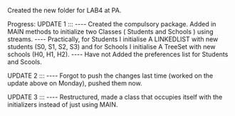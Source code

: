 Created the new folder for LAB4 at PA.

Progress:
UPDATE 1 :::
---- Created the compulsory package. Added in MAIN methods to initialize two Classes ( Students and Schools ) using streams.
---- Practically, for Students I initialise A LINKEDLIST with new students (S0, S1, S2, S3) and for Schools I initialise A TreeSet with new schools (H0, H1, H2).
---- Have not Added the preferences list for Students and Scools.

UPDATE 2 :::
---- Forgot to push the changes last time (worked on the update above on Monday), pushed them now.

UPDATE 3 :::
---- Restructured, made a class that occupies itself with the initializers instead of just using MAIN.
